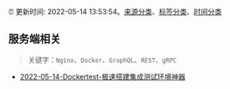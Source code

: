 :alarm_clock: 更新时间: 2022-05-14 13:53:54。[来源分类](../README.md)、[标签分类](../TAGS.md)、[时间分类](../TIMELINE.md)

## 服务端相关


> 关键字：`Nginx`、`Docker`、`GraphQL`、`REST`、`gRPC`



- [2022-05-14-Dockertest-极速搭建集成测试环境神器](https://toutiao.io/k/c7jfd1g) 